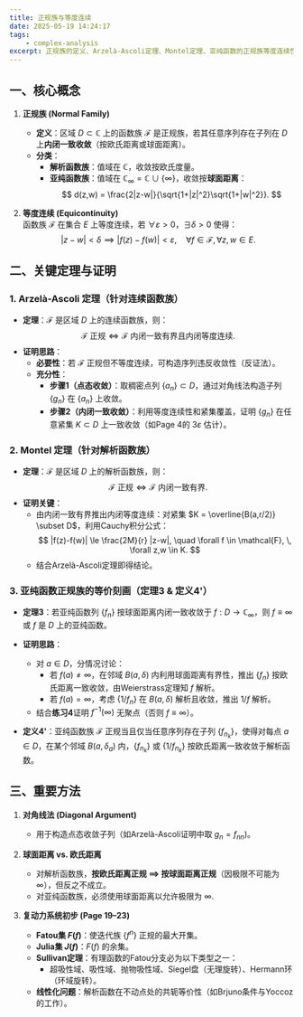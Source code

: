 ```yaml
---
title: 正规族与等度连续
date: 2025-05-19 14:24:17
tags:
    - complex-analysis
excerpt: 正规族的定义、Arzelà-Ascoli定理、Montel定理、亚纯函数的正规族等度连续性等内容。
---
```

## **一、核心概念**
1. **正规族 (Normal Family)**  
   - **定义**：区域 $D \subset \mathbb{C}$ 上的函数族 $\mathcal{F}$ 是正规族，若其任意序列存在子列在 $D$ 上**内闭一致收敛**（按欧氏距离或球面距离）。
   - **分类**：
     - **解析函数族**：值域在 $\mathbb{C}$，收敛按欧氏度量。
     - **亚纯函数族**：值域在 $\mathbb{C}_\infty = \mathbb{C} \cup \{\infty\}$，收敛按**球面距离**：
       $$
       d(z,w) = \frac{2|z-w|}{\sqrt{1+|z|^2}\sqrt{1+|w|^2}}.
       $$

2. **等度连续 (Equicontinuity)**  
   函数族 $\mathcal{F}$ 在集合 $E$ 上等度连续，若 $\forall \varepsilon > 0$，$\exists \delta > 0$ 使得：
   $$
   |z-w| < \delta \implies |f(z)-f(w)| < \varepsilon, \quad \forall f \in \mathcal{F}, \, \forall z,w \in E.
   $$


## **二、关键定理与证明**
### **1. Arzelà-Ascoli 定理（针对连续函数族）**
- **定理**：$\mathcal{F}$ 是区域 $D$ 上的连续函数族，则：
  $$
  \mathcal{F} \text{ 正规} \iff \mathcal{F} \text{ 内闭一致有界且内闭等度连续}.
  $$
- **证明思路**：
  - **必要性**：若 $\mathcal{F}$ 正规但不等度连续，可构造序列违反收敛性（反证法）。
  - **充分性**：
    - **步骤1（点态收敛）**：取稠密点列 $\{a_n\} \subset D$，通过对角线法构造子列 $\{g_n\}$ 在 $\{a_n\}$ 上收敛。
    - **步骤2（内闭一致收敛）**：利用等度连续性和紧集覆盖，证明 $\{g_n\}$ 在任意紧集 $K \subset D$ 上一致收敛（如Page 4的 $3\varepsilon$ 估计）。

### **2. Montel 定理（针对解析函数族）**
- **定理**：$\mathcal{F}$ 是区域 $D$ 上的解析函数族，则：
  $$
  \mathcal{F} \text{ 正规} \iff \mathcal{F} \text{ 内闭一致有界}.
  $$
- **证明关键**：
  - 由内闭一致有界推出内闭等度连续：对紧集 $K = \overline{B(a,r/2)} \subset D$，利用Cauchy积分公式：
    $$
    |f(z)-f(w)| \le \frac{2M}{r} |z-w|, \quad \forall f \in \mathcal{F}, \, \forall z,w \in K.
    $$
  - 结合Arzelà-Ascoli定理即得结论。

### **3. 亚纯函数正规族的等价刻画（定理3 & 定义4'）**
- **定理3**：若亚纯函数列 $\{f_n\}$ 按球面距离内闭一致收敛于 $f: D \to \mathbb{C}_\infty$，则 $f \equiv \infty$ 或 $f$ 是 $D$ 上的亚纯函数。
- **证明思路**：
  - 对 $a \in D$，分情况讨论：
    - 若 $f(a) \neq \infty$，在邻域 $B(a,\delta)$ 内利用球面距离有界性，推出 $\{f_n\}$ 按欧氏距离一致收敛，由Weierstrass定理知 $f$ 解析。
    - 若 $f(a) = \infty$，考虑 $\{1/f_n\}$ 在 $B(a,\delta)$ 解析且收敛，推出 $1/f$ 解析。
  - 结合**练习4**证明 $f^{-1}(\infty)$ 无聚点（否则 $f \equiv \infty$）。

- **定义4'**：亚纯函数族 $\mathcal{F}$ 正规当且仅当任意序列存在子列 $\{f_{n_k}\}$，使得对每点 $a \in D$，在某个邻域 $B(a,\delta_a)$ 内，$\{f_{n_k}\}$ 或 $\{1/f_{n_k}\}$ 按欧氏距离一致收敛于解析函数。


## **三、重要方法**
1. **对角线法 (Diagonal Argument)**  
   - 用于构造点态收敛子列（如Arzelà-Ascoli证明中取 $g_n = f_{nn}$)。

2. **球面距离 vs. 欧氏距离**  
   - 对解析函数族，**按欧氏距离正规 $\implies$ 按球面距离正规**（因极限不可能为 $\infty$），但反之不成立。
   - 对亚纯函数族，必须使用球面距离以允许极限为 $\infty$.

3. **复动力系统初步 (Page 19–23)**  
   - **Fatou集 $F(f)$**：使迭代族 $\{f^n\}$ 正规的最大开集。
   - **Julia集 $J(f)$**：$F(f)$ 的余集。
   - **Sullivan定理**：有理函数的Fatou分支必为以下类型之一：
     - 超吸性域、吸性域、抛物吸性域、Siegel盘（无理旋转）、Hermann环（环域旋转）。
   - **线性化问题**：解析函数在不动点处的共轭等价性（如Brjuno条件与Yoccoz的工作）。
